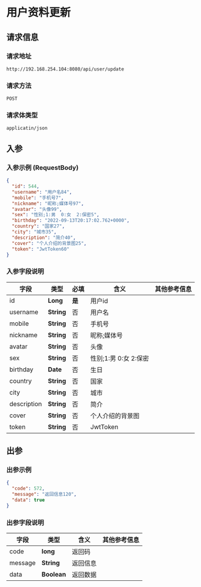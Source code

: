# 用户资料更新

## 请求信息

### 请求地址
```
http://192.168.254.104:8080/api/user/update
```

### 请求方法
```
POST
```

### 请求体类型
```
applicatin/json
```

## 入参
### 入参示例 (RequestBody)
```json
{
  "id": 544,
  "username": "用户名84",
  "mobile": "手机号7",
  "nickname": "昵称;媒体号97",
  "avatar": "头像99",
  "sex": "性别;1:男  0:女  2:保密5",
  "birthday": "2022-09-13T20:17:02.762+0000",
  "country": "国家27",
  "city": "城市35",
  "description": "简介40",
  "cover": "个人介绍的背景图25",
  "token": "JwtToken60"
}
```


### 入参字段说明

| **字段** | **类型** | **必填** | **含义** | **其他参考信息** |
| -------- | -------- | -------- | -------- | -------- |
| id     | **Long**     | **是**  |  用户id |   |
| username     | **String**     | 否  |  用户名 |   |
| mobile     | **String**     | 否  |  手机号 |   |
| nickname     | **String**     | 否  |  昵称;媒体号 |   |
| avatar     | **String**     | 否  |  头像 |   |
| sex     | **String**     | 否  |  性别;1:男  0:女  2:保密 |   |
| birthday     | **Date**     | 否  |  生日 |   |
| country     | **String**     | 否  |  国家 |   |
| city     | **String**     | 否  |  城市 |   |
| description     | **String**     | 否  |  简介 |   |
| cover     | **String**     | 否  |  个人介绍的背景图 |   |
| token     | **String**     | 否  |  JwtToken |   |

## 出参
### 出参示例
```json
{
  "code": 572,
  "message": "返回信息120",
  "data": true
}
```


### 出参字段说明

| **字段** | **类型**  | **含义** | **其他参考信息** |
| -------- | -------- | -------- | -------- |
| code     | **long**    |  返回码 |   |
| message     | **String**    |  返回信息 |   |
| data     | **Boolean**    |  返回数据 |   |



